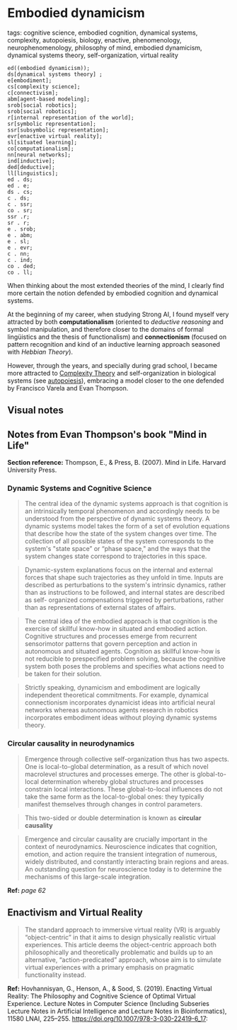 # Embodied dynamicism

tags: cognitive science, embodied cognition, dynamical systems, complexity, autopoiesis, biology, enactive, phenomenology, neurophenomenology, philosophy of mind, embodied dynamicism, dynamical systems theory, self-organization, virtual reality

<tree>

    ed((embodied dynamicism));
    ds[dynamical systems theory] ;
    e[embodiment];
    cs[complexity science];
    c[connectivism];
    abm[agent-based modeling];
    srob[social robotics];
    srob[social robotics];
    r[internal representation of the world];
    sr[symbolic representation];
    ssr[subsymbolic representation];
    evr[enactive virtual reality];
    sl[situated learning];
    co[computationalism];
    nn[neural networks];
    ind[inductive];
    ded[deductive];
    ll[linguistics];
    ed . ds;
    ed . e;
    ds . cs; 
    c . ds;
    c . ssr;
    co . sr;
    ssr .r;
    sr . r;
    e . srob;
    e . abm;
    e . sl;
    e . evr;
    c . nn;
    c . ind;
    co . ded;
    co . ll;

</tree>

When thinking about the most extended theories of the mind, I clearly find more certain the notion defended by embodied cognition and dynamical systems. 

At the beginning of my career, when studying Strong AI, I found myself very attracted by both **computationalism** (oriented to *deductive reasoning* and symbol manipulation, and therefore closer to the domains of formal lingüistics and the thesis of functionalism) and **connectionism** (focused on pattern recognition and kind of an inductive learning approach seasoned with *Hebbian Theory*).

However, through the years, and specially during grad school, I became more attracted to [Complexity Theory](#!tags/complexity.md) and self-organization in biological systems (see [autopoiesis](#!tags/autopoiesis.md)), embracing a model closer to the one defended by Francisco Varela and Evan Thompson.


## Visual notes

<treeview></treeview>

## Notes from Evan Thompson's book "Mind in Life"

**Section reference:** Thompson, E., & Press, B. (2007). Mind in Life. Harvard University Press. 

### Dynamic Systems and Cognitive Science

> The central idea of the dynamic systems approach is that cognition is an intrinsically temporal phenomenon and accordingly needs to be understood from the perspective of dynamic systems theory. A dynamic systems model takes the form
of a set of evolution equations that describe how the state of the system changes over time. The collection of all possible states of the system corresponds to the system's "state space” or “phase space," and the ways that
the system changes state correspond to trajectories in this space.

> Dynamic-system explanations focus on the internal and external forces that shape such trajectories as they unfold in time. Inputs are described as perturbations to the system's intrinsic dynamics, rather than as instructions to be followed, and internal states are described as self-
organized compensations triggered by perturbations, rather than as representations of external states of affairs.

> The central idea of the embodied approach is that cognition is the exercise of skillful know-how in situated and embodied action. Cognitive structures and processes emerge from recurrent sensorimotor patterns that govern perception and action in autonomous and situated agents. Cognition as skillful know-how is not reducible to prespecified problem solving, because the cognitive system both poses the problems and specifies what actions need to be taken for their solution.

> Strictly speaking, dynamicism and embodiment are logically independent theoretical commitments. For example, dynamical connectionism incorporates dynamicist ideas into artificial neural networks whereas autonomous agents research in robotics incorporates embodiment ideas without ploying dynamic systems theory. 


### Circular causality in neurodynamics

> Emergence through collective self-organization thus has two aspects. One is local-to-global determination, as a result of which novel macrolevel structures and processes emerge. The other is global-to-local determination whereby global structures and processes constrain local interactions. These global-to-local influences do not take the same form as the local-to-global ones: they typically manifest themselves through changes in control parameters. 

> This two-sided or double determination is known as **circular causality**

> Emergence and circular causality are crucially important in the context of neurodynamics. Neuroscience indicates that cognition, emotion, and action require the transient integration of numerous, widely distributed, and constantly interacting brain regions and areas. An outstanding question for neuroscience today is to determine the mechanisms of this large-scale integration. 

**Ref:** *page 62*



## Enactivism and Virtual Reality

> The standard approach to immersive virtual reality (VR) is arguably “object-centric” in that it aims to design physically realistic virtual experiences. This article deems the object-centric approach both philosophically and theoretically problematic and builds up to an alternative, “action-predicated” approach, whose aim is to simulate virtual experiences with a primary emphasis on pragmatic functionality instead.

**Ref:** Hovhannisyan, G., Henson, A., & Sood, S. (2019). Enacting Virtual Reality: The Philosophy and Cognitive Science of Optimal Virtual Experience. Lecture Notes in Computer Science (Including Subseries Lecture Notes in Artificial Intelligence and Lecture Notes in Bioinformatics), 11580 LNAI, 225–255. https://doi.org/10.1007/978-3-030-22419-6_17: